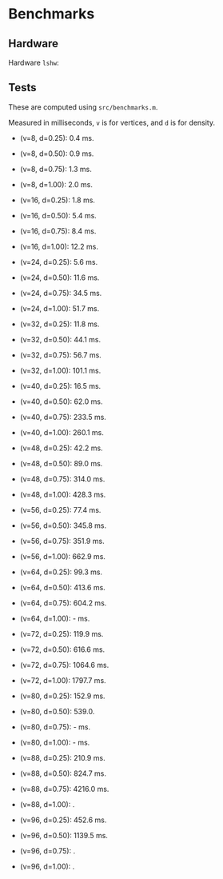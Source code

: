 # Benchmarks

## Hardware

Hardware `lshw`:

## Tests

These are computed using `src/benchmarks.m`.

Measured in milliseconds, `v` is for vertices, and `d` is for density.

- (v=8, d=0.25): 0.4 ms.
- (v=8, d=0.50): 0.9 ms.
- (v=8, d=0.75): 1.3 ms.
- (v=8, d=1.00): 2.0 ms.

- (v=16, d=0.25): 1.8 ms.
- (v=16, d=0.50): 5.4 ms.
- (v=16, d=0.75): 8.4 ms.
- (v=16, d=1.00): 12.2 ms.

- (v=24, d=0.25): 5.6 ms.
- (v=24, d=0.50): 11.6 ms.
- (v=24, d=0.75): 34.5 ms.
- (v=24, d=1.00): 51.7 ms.

- (v=32, d=0.25): 11.8 ms.
- (v=32, d=0.50): 44.1 ms.
- (v=32, d=0.75): 56.7 ms.
- (v=32, d=1.00): 101.1 ms.

- (v=40, d=0.25): 16.5 ms.
- (v=40, d=0.50): 62.0 ms.
- (v=40, d=0.75): 233.5 ms.
- (v=40, d=1.00): 260.1 ms.

- (v=48, d=0.25): 42.2 ms.
- (v=48, d=0.50): 89.0 ms.
- (v=48, d=0.75): 314.0 ms.
- (v=48, d=1.00): 428.3 ms.

- (v=56, d=0.25): 77.4 ms.
- (v=56, d=0.50): 345.8 ms.
- (v=56, d=0.75): 351.9 ms.
- (v=56, d=1.00): 662.9 ms.

- (v=64, d=0.25): 99.3 ms.
- (v=64, d=0.50): 413.6 ms.
- (v=64, d=0.75): 604.2 ms.
- (v=64, d=1.00): - ms.

- (v=72, d=0.25): 119.9 ms.
- (v=72, d=0.50): 616.6 ms.
- (v=72, d=0.75): 1064.6 ms.
- (v=72, d=1.00): 1797.7 ms.

- (v=80, d=0.25): 152.9 ms.
- (v=80, d=0.50): 539.0.
- (v=80, d=0.75): - ms.
- (v=80, d=1.00): - ms.

- (v=88, d=0.25): 210.9 ms.
- (v=88, d=0.50): 824.7 ms.
- (v=88, d=0.75): 4216.0 ms.
- (v=88, d=1.00): .

- (v=96, d=0.25): 452.6 ms.
- (v=96, d=0.50): 1139.5 ms.
- (v=96, d=0.75): .
- (v=96, d=1.00): .
